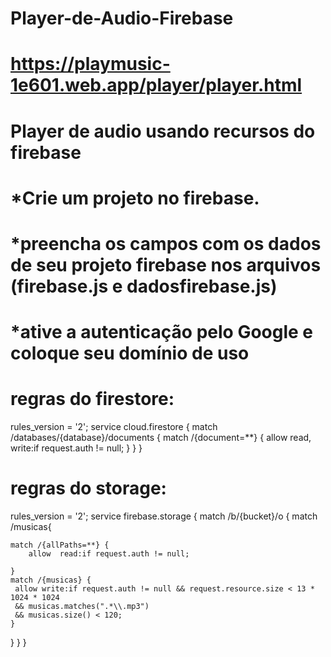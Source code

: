 # Player-de-Audio-Firebase
# https://playmusic-1e601.web.app/player/player.html
# Player de audio usando recursos do firebase
# *Crie um projeto no firebase.
# *preencha os campos com os dados de seu projeto firebase nos arquivos (firebase.js e dadosfirebase.js)
# *ative a autenticação pelo Google e coloque seu domínio de uso
 
# regras do firestore:


rules_version = '2';
service cloud.firestore {
  match /databases/{database}/documents {
    match /{document=**} {
      allow read, write:if request.auth != null;
    }
  }
}


# regras do storage:

rules_version = '2';
service firebase.storage {
  match /b/{bucket}/o {
  match /musicas{
  	
    match /{allPaths=**} {
    	allow  read:if request.auth != null;
     
    }
    match /{musicas} {
     allow write:if request.auth != null && request.resource.size < 13 * 1024 * 1024
     && musicas.matches(".*\\.mp3")
     && musicas.size() < 120;
    }
   }
  }
}
